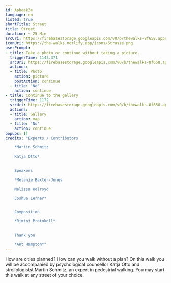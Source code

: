 ```yaml
---
id: Apheek3e
language: en
listed: true
shortTitle: Street
title: Street
duration: ~ 25 Min
srcUri: https://firebasestorage.googleapis.com/v0/b/thewalks-8f658.appspot.com/o/static%2Fmedias%2Fen_Apheek3e.mp3?alt=media&token=823e4502-7447-456e-84b9-16f2bd594858
iconUri: https://the-walks.netlify.app/icons/Strasse.png
userPrompt: 
- title: Take a photo or continue without taking a picture.
  triggerTime: 1143.371
  srcUri: https://firebasestorage.googleapis.com/v0/b/thewalks-8f658.appspot.com/o/static%2Fmedias%2Fde_Apheek3e_loop.mp3?alt=media&token=11ae3b0f-12b6-4cd2-8e54-03232e99b7ca
  actions:
  - title: Photo
    action: picture
    postAction: continue
  - title: 'No'
    action: continue
- title: Continue to the gallery
  triggerTime: 1172
  srcUri: https://firebasestorage.googleapis.com/v0/b/thewalks-8f658.appspot.com/o/static%2Fmedias%2Fmulti_Zeubeel8_loop.mp3?alt=media&token=88349085-3303-48b9-bdc6-fd7b09519a26
  actions:
  - title: Gallery
    action: map
  - title: 'No'
    action: continue 
popups: []
credits: "Experts / Contributors

	*Martin Schmitz

	Katja Otto*
	
	
	Speakers

	*Melanie Baxter-Jones

	Melissa Holroyd

	Joshua Lerner*


	Composition

	*Rimini Protokoll*

	
	Thank you

	*Ant Hampton*"
---
```

How are cities planned? How can you walk without a plan? On this walk you will be accompanied by psychological counsellor Katja Otto and strollologistst Martin Schmitz, an expert in pedestrial walking. You may start this walk at any street of your choice.

